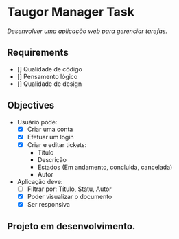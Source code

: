 # Taugor Manager Task

<i>Desenvolver uma aplicação web para gerenciar tarefas.</i>

## Requirements

-   [] Qualidade de código
-   [] Pensamento lógico
-   [] Qualidade de design

## Objectives

-   Usuário pode:
    -   [x] Criar uma conta
    -   [x] Efetuar um login
    -   [x] Criar e editar tickets:
        -   Título
        -   Descrição
        -   Estados (Em andamento, concluida, cancelada)
        -   Autor
-   Aplicação deve:
    -   [ ] Filtrar por: Título, Statu, Autor
    -   [x] Poder visualizar o documento
    -   [x] Ser responsiva

## Projeto em desenvolvimento.
